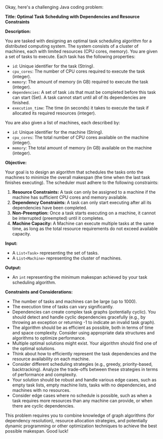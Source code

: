 Okay, here's a challenging Java coding problem:

**Title: Optimal Task Scheduling with Dependencies and Resource Constraints**

**Description:**

You are tasked with designing an optimal task scheduling algorithm for a distributed computing system. The system consists of a cluster of machines, each with limited resources (CPU cores, memory). You are given a set of tasks to execute. Each task has the following properties:

*   `id`: Unique identifier for the task (String).
*   `cpu_cores`: The number of CPU cores required to execute the task (integer).
*   `memory`: The amount of memory (in GB) required to execute the task (integer).
*   `dependencies`: A set of task `id`s that must be completed before this task can start (Set<String>). A task cannot start until all of its dependencies are finished.
*   `execution_time`: The time (in seconds) it takes to execute the task if allocated its required resources (integer).

You are also given a list of machines, each described by:

*   `id`: Unique identifier for the machine (String).
*   `cpu_cores`: The total number of CPU cores available on the machine (integer).
*   `memory`: The total amount of memory (in GB) available on the machine (integer).

**Objective:**

Your goal is to design an algorithm that schedules the tasks onto the machines to minimize the overall makespan (the time when the last task finishes executing). The scheduler must adhere to the following constraints:

1.  **Resource Constraints:** A task can only be assigned to a machine if the machine has sufficient CPU cores and memory available.
2.  **Dependency Constraints:** A task can only start executing after all its dependencies have been completed.
3.  **Non-Preemption:** Once a task starts executing on a machine, it cannot be interrupted (preempted) until it completes.
4.  **Machine Capacity:** A Machine can execute multiple tasks at the same time, as long as the total resource requirements do not exceed available capacity.

**Input:**

*   A `List<Task>` representing the set of tasks.
*   A `List<Machine>` representing the cluster of machines.

**Output:**

*   An `int` representing the minimum makespan achieved by your task scheduling algorithm.

**Constraints and Considerations:**

*   The number of tasks and machines can be large (up to 1000).
*   The execution time of tasks can vary significantly.
*   Dependencies can create complex task graphs (potentially cyclic). You should detect and handle cyclic dependencies gracefully (e.g., by throwing an exception or returning -1 to indicate an invalid task graph).
*   The algorithm should be as efficient as possible, both in terms of time and space complexity.  Consider using appropriate data structures and algorithms to optimize performance.
*   Multiple optimal solutions might exist. Your algorithm should find one of the optimal solutions.
*   Think about how to efficiently represent the task dependencies and the resource availability on each machine.
*   Consider different scheduling strategies (e.g., greedy, priority-based, backtracking). Analyze the trade-offs between these strategies in terms of performance and complexity.
*   Your solution should be robust and handle various edge cases, such as empty task lists, empty machine lists, tasks with no dependencies, and machines with no resources.
*   Consider edge cases where no schedule is possible, such as when a task requires more resources than any machine can provide, or when there are cyclic dependencies.

This problem requires you to combine knowledge of graph algorithms (for dependency resolution), resource allocation strategies, and potentially dynamic programming or other optimization techniques to achieve the best possible makespan. Good luck!
